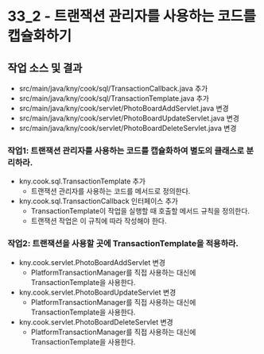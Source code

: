 # 33_2 - 트랜잭션 관리자를 사용하는 코드를 캡슐화하기


## 작업 소스 및 결과

- src/main/java/kny/cook/sql/TransactionCallback.java 추가
- src/main/java/kny/cook/sql/TransactionTemplate.java 추가
- src/main/java/kny/cook/servlet/PhotoBoardAddServlet.java 변경
- src/main/java/kny/cook/servlet/PhotoBoardUpdateServlet.java 변경
- src/main/java/kny/cook/servlet/PhotoBoardDeleteServlet.java 변경


### 작업1: 트랜잭션 관리자를 사용하는 코드를 캡슐화하여 별도의 클래스로 분리하라.

- kny.cook.sql.TransactionTemplate 추가
  - 트랜잭션 관리자를 사용하는 코드를 메서드로 정의한다.
- kny.cook.sql.TransactionCallback 인터페이스 추가
  - TransactionTemplate이 작업을 실행할 때 호출할 메서드 규칙을 정의한다.
  - 트랜잭션 작업은 이 규칙에 따라 작성해야 한다.
  
### 작업2: 트랜잭션을 사용할 곳에 TransactionTemplate을 적용하라.

- kny.cook.servlet.PhotoBoardAddServlet 변경
  - PlatformTransactionManager를 직접 사용하는 대신에 TransactionTemplate을 사용한다.
- kny.cook.servlet.PhotoBoardUpdateServlet 변경
  - PlatformTransactionManager를 직접 사용하는 대신에 TransactionTemplate을 사용한다.
- kny.cook.servlet.PhotoBoardDeleteServlet 변경
  - PlatformTransactionManager를 직접 사용하는 대신에 TransactionTemplate을 사용한다.